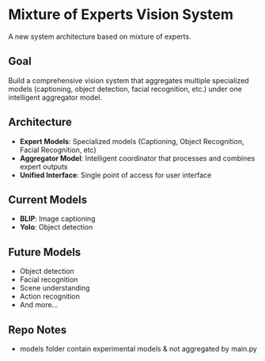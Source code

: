 # Mixture of Experts Vision System

A new system architecture based on mixture of experts.

## Goal

Build a comprehensive vision system that aggregates multiple specialized models
(captioning, object detection, facial recognition, etc.) under one intelligent
aggregator model.

## Architecture

- **Expert Models**: Specialized models (Captioning, Object Recognition, Facial
  Recognition, etc)
- **Aggregator Model**: Intelligent coordinator that processes and combines
  expert outputs
- **Unified Interface**: Single point of access for user interface

## Current Models

- **BLIP**: Image captioning
- **Yolo**: Object detection

## Future Models

- Object detection
- Facial recognition
- Scene understanding
- Action recognition
- And more...

## Repo Notes

- models folder contain experimental models & not aggregated by main.py
